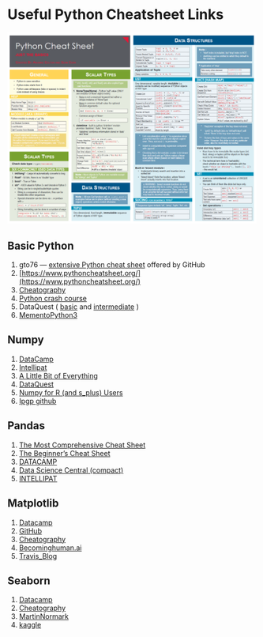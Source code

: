 # Useful Python Cheatsheet Links

![](a.png)
## Basic Python 

1) gto76 — [extensive Python cheat sheet](https://github.com/gto76/python-cheatsheet) offered by GitHub 
2) [https://www.pythoncheatsheet.org/](https://www.pythoncheatsheet.org/)
3) [Cheatography](https://cheatography.com/davechild/cheat-sheets/python/)
4) [Python crash course](https://ehmatthes.github.io/pcc/cheatsheets/README.html)
5) DataQuest ( [basic](https://s3.amazonaws.com/dq-blog-files/python-cheat-sheet-basic.pdf) and [intermediate](https://s3.amazonaws.com/dq-blog-files/python-cheat-sheet-intermediate.pdf) )
6) [MementoPython3](https://perso.limsi.fr/pointal/_media/python:cours:mementopython3-english.pdf)

## Numpy
1) [DataCamp](http://datacamp-community-prod.s3.amazonaws.com/ba1fe95a-8b70-4d2f-95b0-bc954e9071b0)
2) [Intellipat](https://intellipaat.com/mediaFiles/2018/12/Python-NumPy-Cheat-Sheet-1.png)
3) [A Little Bit of Everything](http://datasciencefree.com/numpy.pdf)
4) [DataQuest](https://s3.amazonaws.com/dq-blog-files/numpy-cheat-sheet.pdf)
5) [Numpy for R (and s_plus) Users](http://mathesaurus.sourceforge.net/r-numpy.html)
6) [Ipgp github](https://ipgp.github.io/scientific_python_cheat_sheet/?utm_content=buffer7d821&utm_medium=social&utm_source=twitter.com&utm_campaign=buffer#numpy-import-numpy-as-np)

## Pandas
1) [The Most Comprehensive Cheat Sheet](https://pandas.pydata.org/Pandas_Cheat_Sheet.pdf)
2) [The Beginner’s Cheat Sheet](https://www.dataquest.io/blog/pandas-cheat-sheet/)
3) [DATACAMP](http://datacamp-community-prod.s3.amazonaws.com/f04456d7-8e61-482f-9cc9-da6f7f25fc9b)
4) [Data Science Central (compact)](http://datacamp-community-prod.s3.amazonaws.com/dbed353d-2757-4617-8206-8767ab379ab3)
5) [INTELLIPAT](https://intellipaat.com/mediaFiles/2018/12/Python-Pandas-Cheat-Sheet.png)

## Matplotlib
1) [Datacamp](http://datacamp-community-prod.s3.amazonaws.com/e1a8f39d-71ad-4d13-9a6b-618fe1b8c9e9)
2) [GitHub](https://camo.githubusercontent.com/bc3b143766ed68eb6a851900c317c5d9222eb1471888942afb35137aa5141557/68747470733a2f2f6d6174706c6f746c69622e6f72672f63686561747368656574732f63686561747368656574732d312e706e67)
3) [Cheatography](https://cheatography.com/aggialavura/cheat-sheets/python-matplotlib/pdf_bw/)
4) [Becominghuman.ai](https://miro.medium.com/max/1890/1*uZOP1Jv2P3uyngWnTfO9Kg.png)
5) [Travis_Blog](https://www.travistang.com/blog/-matplotlib-cheat-sheet-for-quick-data-visualization)

## Seaborn
1) [Datacamp](https://s3.amazonaws.com/assets.datacamp.com/blog_assets/Python_Seaborn_Cheat_Sheet.pdf)
2) [Cheatography](https://cheatography.com/justin1209/cheat-sheets/seaborn/)
3) [MartinNormark](https://martinnormark.com/a-simple-cheat-sheet-for-seaborn-data-visualization-2/)
4) [kaggle](https://www.kaggle.com/themlphdstudent/cheat-sheet-seaborn-charts)
